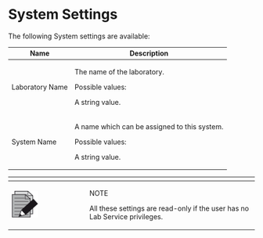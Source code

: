 # System Settings

The following System settings are available:

&#x20;

| Name            | Description                                                                                              |
| --------------- | -------------------------------------------------------------------------------------------------------- |
| Laboratory Name | <p>The name of the laboratory.</p><p> </p><p>Possible values:</p><p>A string value.</p>                  |
| System Name     | <p>A name which can be assigned to this system.</p><p> </p><p>Possible values:</p><p>A string value.</p> |

&#x20;

<table data-header-hidden><thead><tr><th width="145"></th><th></th></tr></thead><tbody><tr><td><img src="../../../.gitbook/assets/image (10) (1) (1) (1) (1) (1) (1) (1) (1) (1) (1).png" alt="" data-size="original"></td><td><p>NOTE</p><p>All these settings are read-only if the user has no Lab Service privileges.</p></td></tr></tbody></table>

